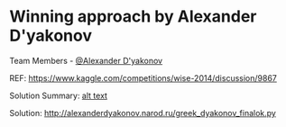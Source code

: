 # Winning approach by Alexander D'yakonov

Team Members - [@Alexander D'yakonov](https://github.com/Dyakonov)

REF: https://www.kaggle.com/competitions/wise-2014/discussion/9867

Solution Summary: [alt text](1st_Rank_Solution_Summary.pdf)

Solution: http://alexanderdyakonov.narod.ru/greek_dyakonov_finalok.py
